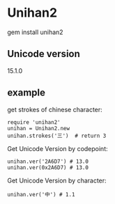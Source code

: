 # Unihan2

gem install unihan2

## Unicode version

15.1.0

## example

get strokes of chinese character:

    require 'unihan2'
    unihan = Unihan2.new
    unihan.strokes('三')  # return 3

Get Unicode Version by codepoint:

    unihan.ver('2A6D7') # 13.0
    unihan.ver(0x2A6D7) # 13.0

Get Unicode Version by character:

    unihan.ver('中') # 1.1
